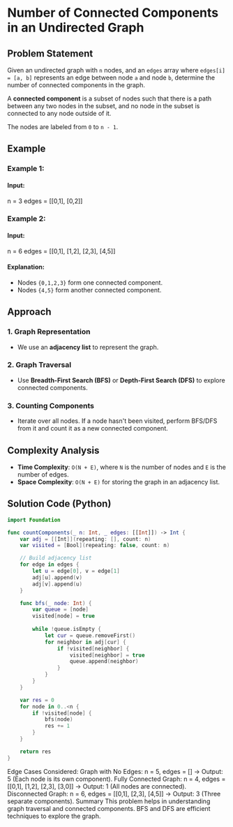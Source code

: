 # Number of Connected Components in an Undirected Graph

## Problem Statement
Given an undirected graph with `n` nodes, and an `edges` array where `edges[i] = [a, b]` represents an edge between node `a` and node `b`, determine the number of connected components in the graph.

A **connected component** is a subset of nodes such that there is a path between any two nodes in the subset, and no node in the subset is connected to any node outside of it.

The nodes are labeled from `0` to `n - 1`.

## Example

### Example 1:
#### Input:
n = 3 edges = [[0,1], [0,2]]

### Example 2:
#### Input:
n = 6 edges = [[0,1], [1,2], [2,3], [4,5]]

#### Explanation:
- Nodes `{0,1,2,3}` form one connected component.
- Nodes `{4,5}` form another connected component.

## Approach

### 1. **Graph Representation**
- We use an **adjacency list** to represent the graph.

### 2. **Graph Traversal**
- Use **Breadth-First Search (BFS)** or **Depth-First Search (DFS)** to explore connected components.

### 3. **Counting Components**
- Iterate over all nodes. If a node hasn't been visited, perform BFS/DFS from it and count it as a new connected component.

## Complexity Analysis
- **Time Complexity**: `O(N + E)`, where `N` is the number of nodes and `E` is the number of edges.
- **Space Complexity**: `O(N + E)` for storing the graph in an adjacency list.

## Solution Code (Python)
```Swift
import Foundation

func countComponents(_ n: Int, _ edges: [[Int]]) -> Int {
    var adj = [[Int]](repeating: [], count: n)
    var visited = [Bool](repeating: false, count: n)

    // Build adjacency list
    for edge in edges {
        let u = edge[0], v = edge[1]
        adj[u].append(v)
        adj[v].append(u)
    }

    func bfs(_ node: Int) {
        var queue = [node]
        visited[node] = true
        
        while !queue.isEmpty {
            let cur = queue.removeFirst()
            for neighbor in adj[cur] {
                if !visited[neighbor] {
                    visited[neighbor] = true
                    queue.append(neighbor)
                }
            }
        }
    }

    var res = 0
    for node in 0..<n {
        if !visited[node] {
            bfs(node)
            res += 1
        }
    }

    return res
}
```

Edge Cases Considered:
Graph with No Edges: n = 5, edges = [] → Output: 5 (Each node is its own component).
Fully Connected Graph: n = 4, edges = [[0,1], [1,2], [2,3], [3,0]] → Output: 1 (All nodes are connected).
Disconnected Graph: n = 6, edges = [[0,1], [2,3], [4,5]] → Output: 3 (Three separate components).
Summary
This problem helps in understanding graph traversal and connected components.
BFS and DFS are efficient techniques to explore the graph.

